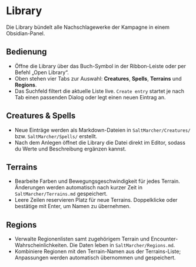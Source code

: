 # Library

Die Library bündelt alle Nachschlagewerke der Kampagne in einem Obsidian-Panel.

## Bedienung
- Öffne die Library über das Buch-Symbol in der Ribbon-Leiste oder per Befehl „Open Library“.
- Oben stehen vier Tabs zur Auswahl: **Creatures**, **Spells**, **Terrains** und **Regions**.
- Das Suchfeld filtert die aktuelle Liste live. `Create entry` startet je nach Tab einen passenden Dialog oder legt einen neuen Eintrag an.

## Creatures & Spells
- Neue Einträge werden als Markdown-Dateien in `SaltMarcher/Creatures/` bzw. `SaltMarcher/Spells/` erstellt.
- Nach dem Anlegen öffnet die Library die Datei direkt im Editor, sodass du Werte und Beschreibung ergänzen kannst.

## Terrains
- Bearbeite Farben und Bewegungsgeschwindigkeit für jedes Terrain. Änderungen werden automatisch nach kurzer Zeit in `SaltMarcher/Terrains.md` gespeichert.
- Leere Zeilen reservieren Platz für neue Terrains. Doppelklicke oder bestätige mit Enter, um Namen zu übernehmen.

## Regions
- Verwalte Regionenlisten samt zugehörigem Terrain und Encounter-Wahrscheinlichkeiten. Die Daten leben in `SaltMarcher/Regions.md`.
- Kombiniere Regionen mit den Terrain-Namen aus der Terrains-Liste; Anpassungen werden automatisch übernommen und gespeichert.
